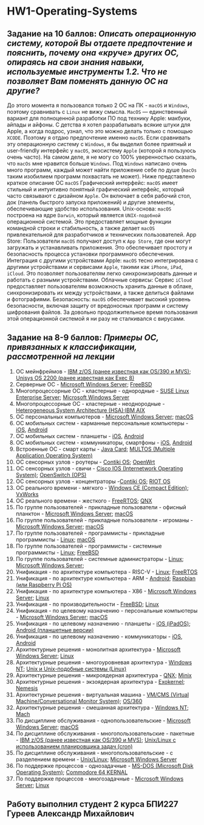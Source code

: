 # HW1-Operating-Systems
## Задание на 10 баллов: ***Описать операционную систему, которой Вы отдаете предпочтение и пояснить, почему она «круче» других ОС, опираясь на свои знания навыки, используемые инструменты 1.2. Что не позволяет Вам поменять данную ОС на другие?***

До этого момента я пользовался только 2 ОС на ПК - `macOS` и `Windows`, поэтому сравнивать с `Linux` не вижу смысла. `MacOS` — единственный вариант для полноценной разработки ПО под технику Apple: макбуки, айпады и айфоны. С детства я хотел разрабатывать всякие штуки для Apple, а когда подрос, узнал, что это можно делать только с помощью `XCODE`. Поэтому я отдаю предпочтение именно `macOS`.
Если сравнивать эту операционную систему с `Windows`, я бы выделил более приятный и user-friendly интерфейс у `macOS`, экосистему `Apple` (которой я пользуюсь очень часто). 
На самом деле, я не могу со 100% уверенностью сказать, что `macOs` мне нравится больше `Windows`. Под `Windows` написано очень много программ, каждый может найти приложение себе по душе (`macOs` таким изобилием программ похвастать не может). 
Ниже представлено краткое описание ОС `macOS`
Графический интерфейс:
`macOS` имеет стильный и интуитивно понятный графический интерфейс, который часто связывают с дизайном `Apple`. Он включает в себя рабочий стол, док (панель быстрого запуска приложений) и другие элементы, обеспечивающие удобство использования.
Unix-основа:
`macOS` построена на ядре `Darwin`, который является `UNIX-подобной` операционной системой. Это предоставляет мощные функции командной строки и стабильность, а также делает `macOS` привлекательной для разработчиков и технических пользователей.
App Store:
Пользователи `macOS` получают доступ к `App Store`, где они могут загружать и устанавливать приложения. Это обеспечивает простоту и безопасность процесса установки программного обеспечения.
Интеграция с другими устройствами Apple:
`macOS` тесно интегрирована с другими устройствами и сервисами `Apple`, такими как `iPhone`, `iPad`, `iCloud`. Это позволяет пользователям легко синхронизировать данные и работать с разными устройствами.
Облачные сервисы:
Сервис `iCloud` предоставляет пользователям возможность хранить данные в облаке, синхронизировать их между устройствами, а также делиться файлами и фотографиями.
Безопасность:
`macOS` обеспечивает высокий уровень безопасности, включая защиту от вредоносных программ и систему шифрования файлов. За довольно продолжительное время пользования этой операционной системой я ни разу не сталкивался с вирусами.

## Задание на 8-9 баллов: ***Примеры ОС, привязанных к классификации, рассмотренной на лекции***

1. ОС мейнфреймов -  [IBM z/OS (ранее известная как OS/390 и MVS)](https://www.ibm.com/uk-en); [Unisys OS 2200 (ранее известная как Exec 8)](https://www.unisys.com/news-release/added-security-access-highlight-release-of-unisys-clearpath-os-2200/)
2. Серверные ОС - [Microsoft Windows Server](https://www.microsoft.com/ru-ru/windows-server); [FreeBSD](https://www.freebsd.org/)
3. Многопроцессорные ОС - кластерные - однородные - [SUSE Linux Enterprise Server](https://www.suse.com/products/server/);  [Microsoft Windows Server](https://www.microsoft.com/ru-ru/windows-server)
4. Многопроцессорные ОС - кластерные - неоднородные - [Heterogeneous System Architecture (HSA)](https://hsafoundation.com/);[IBM AIX](https://www.ibm.com/docs/en/aix)
5. ОС персональных компьютеров - [Microsoft Windows Server](https://www.microsoft.com/ru-ru/windows-server); [macOS](https://support.apple.com/macos)
6. ОС мобильных систем - карманные персональные компьютеры - [iOS](https://www.apple.com/ios/ios-17/), [Android](https://www.android.com/intl/ru_ru/)
7. ОС мобильных систем - планшеты - [iOS](https://www.apple.com/ios/ios-17/), [Android](https://www.android.com/intl/ru_ru/)
8. ОС мобильных систем - коммуникаторы, смартфоны - [iOS](https://www.apple.com/ios/ios-17/), [Android](https://www.android.com/intl/ru_ru/)
9. Встроенные ОС - смарт карты - [Java Card](https://www.oracle.com/java/java-card/); [MULTOS (Multiple Application Operating System)](https://multos.com/)
10. ОС сенсорных узлов - роутеры - [Contiki OS](https://contiki-os.org/); [OpenWrt](https://openwrt.org/)
11. ОС сенсорных узлов - свичи - [Cisco IOS (Internetwork Operating System)](https://www.cisco.com/c/en/us/products/ios-nx-os-software/ios-software-releases-listing.html); [OpenSwitch (OPS)](https://www.openswitch.net/)
12. ОС сенсорных узлов - концентраторы -[Contiki OS](https://contiki-os.org/); [RIOT OS](https://www.riot-os.org/)
13. ОС реального времени - мягкого - [Windows CE (Compact Edition)](https://www.microsoft.com/en-us/sharedsource/windows-embedded-ce-licensing-program.aspx); [VxWorks](https://www.windriver.com/products/vxworks)
14. ОС реального времени - жесткого - [FreeRTOS](https://freertos.org/); [QNX](https://blackberry.qnx.com/en)
15. По группе пользователей - прикладные пользователи - офисный планктон - [Microsoft Windows Server](https://www.microsoft.com/ru-ru/windows-server); [macOS](https://support.apple.com/macos)
16. По группе пользователей - прикладные пользователи - игроманы -[Microsoft Windows Server](https://www.microsoft.com/ru-ru/windows-server); [macOS](https://support.apple.com/macos)
17. По группе пользователей - программисты - прикладные программисты - [Linux](https://ubuntu.com/); [macOS](https://support.apple.com/macos)
18. По группе пользователей - программисты - системные программисты - [Linux](https://ubuntu.com/); [FreeBSD](https://www.freebsd.org/)
19. По группе пользователей - системные администраторы - [Linux](https://ubuntu.com/); [Microsoft Windows Server](https://www.microsoft.com/ru-ru/windows-server);
20. Унификация - по архитектуре компьютера - RISC-V - [Linux](https://ubuntu.com/); [FreeRTOS](https://freertos.org/)
21. Унификация - по архитектуре компьютера - ARM - [Android](https://www.android.com/intl/ru_ru/); [Raspbian (или Raspberry Pi OS)](https://www.raspberrypi.com/software/)
22. Унификация - по архитектуре компьютера - X86 - [Microsoft Windows Server](https://www.microsoft.com/ru-ru/windows-server); [Linux](https://ubuntu.com/)
23. Унификация - по производительности - [FreeBSD](https://www.freebsd.org/); [Linux](https://ubuntu.com/)
24. Унификация - по целевому назначению - персональные компьютеры - [Microsoft Windows Server](https://www.microsoft.com/ru-ru/windows-server); [macOS](https://support.apple.com/macos)
25. Унификация - по целевому назначению - планшеты  - [iOS (iPadOS)](https://developer.apple.com/ipados/); [Android (планшетные версии)](https://www.android.com/intl/ru_ru/)
26. Унификация - по целевому назначению - коммуникаторы -  [iOS](https://www.apple.com/ios/ios-17/), [Android](https://www.android.com/intl/ru_ru/)
27. Архитектурные решения - монолитная архитектура - [Microsoft Windows Server](https://www.microsoft.com/ru-ru/windows-server); [Linux](https://ubuntu.com/)
28. Архитектурные решения - многоуровневая архитектура - [Windows NT](https://www.microsoft.com/en-us/download/details.aspx?id=40887); [Unix и Unix-подобные системы (Linux)](https://unix.org/version2/)
29. Архитектурные решения - микроядерная архитектура - [QNX](https://blackberry.qnx.com/en); [Minix](http://minix3.ru/)
30. Архитектурные решения - экзоядерная архитектура - [Exokernel](https://wiki.osdev.org/Exokernel); [Nemesis](https://nemesis-os.github.io/)
31. Архитектурные решения - виртуальная машина - [VM/CMS (Virtual Machine/Conversational Monitor System)](https://www.ibm.com/docs/en/zvm/7.1?topic=zvm-overview-conversational-monitor-system-cms); [OS/360](https://www.elotouch.com/services/elocare-os-360)
32. Архитектурные решения - смешанная архитектура - [Windows NT](https://www.microsoft.com/en-us/download/details.aspx?id=40887); [Mach](https://padakuu.com/the-mach-operating-system-161-article)
33. По дисциплине обслуживания - однопользовательские - [Microsoft Windows Server](https://www.microsoft.com/ru-ru/windows-server); [macOS](https://support.apple.com/macos)
34. По дисциплине обслуживания - многопользовательские - пакетные - [IBM z/OS (ранее известная как OS/390 и MVS)](https://www.ibm.com/uk-en); [Unix/Linux с использованием планировщика задач (cron)](https://ubuntu.com/desktop)
35. По дисциплине обслуживания - многопользовательские - с разделением времени - [Unix/Linux](https://ubuntu.com/desktop); [Microsoft Windows Server](https://www.microsoft.com/ru-ru/windows-server)
36. По поддержке процессов - однозадачные - [MS-DOS (Microsoft Disk Operating System)](https://archiveos.org/ms-dos/); [Commodore 64 KERNAL](https://c64os.com/c64os/kernal)
37. По поддержке процессов - многозадачные - [Microsoft Windows Server](https://www.microsoft.com/ru-ru/windows-server); [Linux](https://ubuntu.com/)
## Работу выполнил студент 2 курса БПИ227 Гуреев Александр Михайлович
